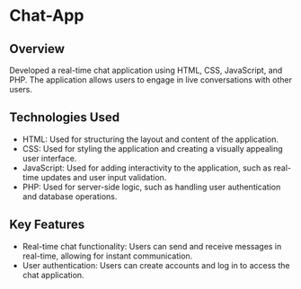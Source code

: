 # Chat-App

## Overview

Developed a real-time chat application using HTML, CSS, JavaScript, and PHP. The application allows users to engage in live conversations with other users.

## Technologies Used

- HTML: Used for structuring the layout and content of the application.
- CSS: Used for styling the application and creating a visually appealing user interface.
- JavaScript: Used for adding interactivity to the application, such as real-time updates and user input validation.
- PHP: Used for server-side logic, such as handling user authentication and database operations.

## Key Features

- Real-time chat functionality: Users can send and receive messages in real-time, allowing for instant communication.
- User authentication: Users can create accounts and log in to access the chat application.
